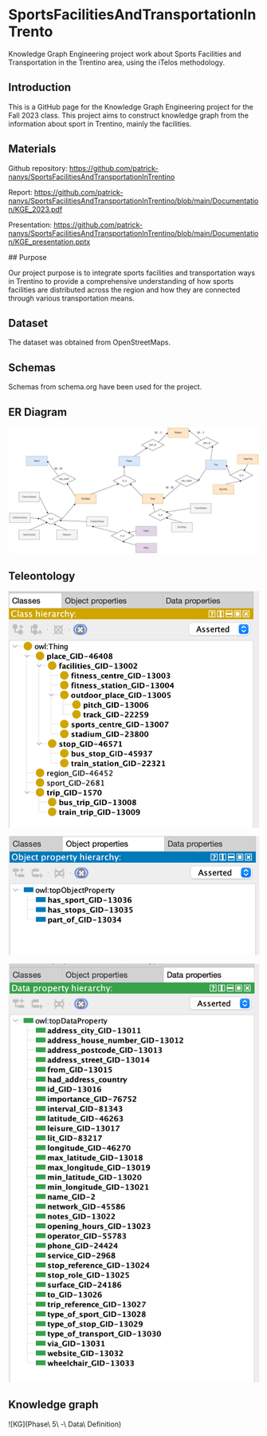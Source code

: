 # SportsFacilitiesAndTransportationInTrento
Knowledge Graph Engineering project work about Sports Facilities and Transportation in the Trentino area, using the iTelos methodology.

## Introduction

This is a GitHub page for the Knowledge Graph Engineering project for the Fall 2023 class. This project aims to construct knowledge graph from the information about sport in Trentino, mainly the facilities.

## Materials

Github repository: https://github.com/patrick-nanys/SportsFacilitiesAndTransportationInTrentino

Report: https://github.com/patrick-nanys/SportsFacilitiesAndTransportationInTrentino/blob/main/Documentation/KGE_2023.pdf

Presentation: https://github.com/patrick-nanys/SportsFacilitiesAndTransportationInTrentino/blob/main/Documentation/KGE_presentation.pptx


## Purpose

Our project purpose is to integrate sports facilities and transportation ways in Trentino to provide a comprehensive understanding of how sports facilities are distributed across the region and how they are connected through various transportation means. 


## Dataset

The dataset was obtained from OpenStreetMaps.

## Schemas

Schemas from schema.org have been used for the project.

## ER Diagram

![ER Diagram](webpage/er.jpeg)

## Teleontology

![Entities](webpage/entities.png)

![Object Properties](webpage/object_properties.png)

![Data Properties](webpage/data_properties.png)

## Knowledge graph

![KG](Phase\ 5\ -\ Data\ Definition)


